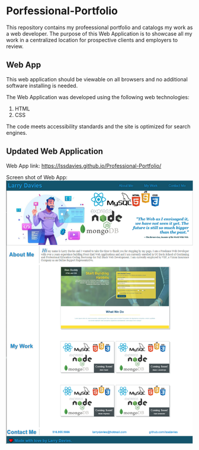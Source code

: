 # Porfessional-Portfolio

This repository contains my profeessional portfolio and catalogs my work as a web developer. The purpose of this Web Application is to showcase all my work in a centralized location for prospective clients and employers to review.

## Web App 

This web application should be viewable on all browsers and no additional software installing is needed.

The Web Application was developed using the following web technologies:
1. HTML
2. CSS

The code meets accessibility standards and the site is optimized for search engines.

## Updated Web Application

Web App link: https://lssdavies.github.io/Professional-Portfolio/

Screen shot of Web App:
![Web App](/assets/images/deployedPorfolio.PNG)